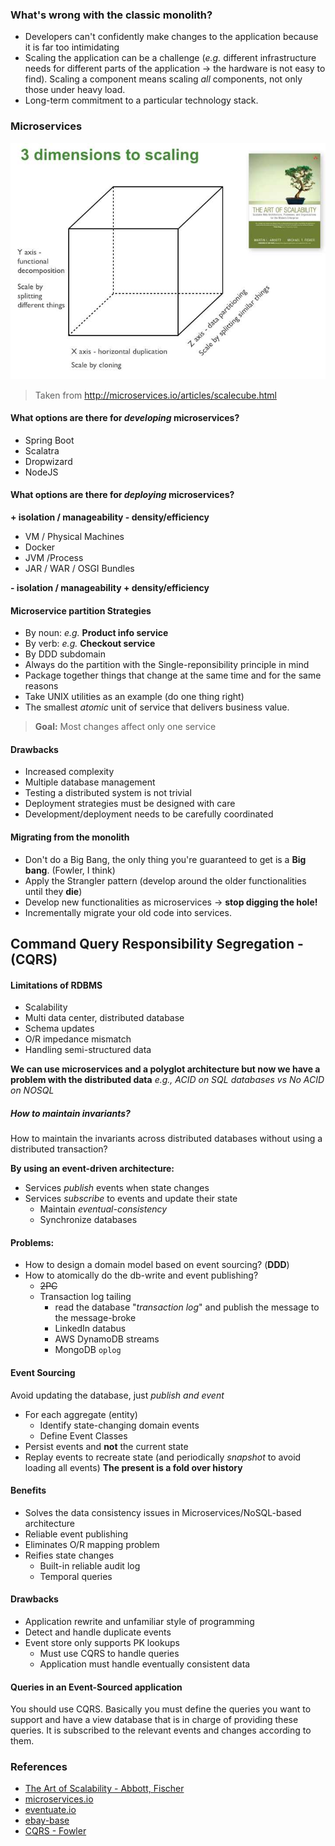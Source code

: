 ### What's wrong with the classic monolith?

* Developers can't confidently make changes to the application because it is far too intimidating
* Scaling the application can be a challenge (*e.g.* different infrastructure needs for different parts of the application -> the hardware is not easy to find). Scaling a component means scaling *all* components, not only those under heavy load.
* Long-term commitment to a particular technology stack.

### Microservices

![Scale cube](img/scale-cube.jpg "Scale Cube")
> Taken from http://microservices.io/articles/scalecube.html

#### What options are there for *developing* microservices?

* Spring Boot
* Scalatra
* Dropwizard
* NodeJS

#### What options are there for *deploying* microservices?

**+ isolation / manageability - density/efficiency**

* VM / Physical Machines
* Docker
* JVM /Process
* JAR / WAR / OSGI Bundles

**- isolation / manageability + density/efficiency**

#### Microservice partition Strategies

* By noun: *e.g.* **Product info service**
* By verb: *e.g.* **Checkout service**
* By DDD subdomain
* Always do the partition with the Single-reponsibility principle in mind
* Package together things that change at the same time and for the same reasons
* Take UNIX utilities as an example (do one thing right)
* The smallest *atomic* unit of service that delivers business value.

> **Goal:** Most changes affect only one service

#### Drawbacks

* Increased complexity
* Multiple database management
* Testing a distributed system is not trivial
* Deployment strategies must be designed with care
* Development/deployment needs to be carefully coordinated

#### Migrating from the monolith

* Don't do a Big Bang, the only thing you're guaranteed to get is a **Big bang**. (Fowler, I think)
* Apply the Strangler pattern (develop around the older functionalities until they **die**)
* Develop new functionalities as microservices -> **stop digging the hole!**
* Incrementally migrate your old code into services.


## Command Query Responsibility Segregation - (CQRS)

#### Limitations of RDBMS

* Scalability
* Multi data center, distributed database
* Schema updates
* O/R impedance mismatch
* Handling semi-structured data

**We can use microservices and a polyglot architecture but now we have a problem with the distributed data**
*e.g., ACID on SQL databases vs No ACID on NOSQL*

##### How to maintain invariants?

How to maintain the invariants across distributed databases without using a distributed transaction?

**By using an event-driven architecture:**

* Services *publish* events when state changes
* Services *subscribe* to events and update their state
  * Maintain *eventual-consistency*
  * Synchronize databases

#### Problems:

* How to design a domain model based on event sourcing? (**DDD**)
* How to atomically do the db-write and event publishing?
  * ~~2PC~~
  * Transaction log tailing
    * read the database "*transaction log*" and publish the message to the message-broke
    * LinkedIn databus
    * AWS DynamoDB streams
    * MongoDB `oplog`

#### Event Sourcing

Avoid updating the database, just *publish and event*

* For each aggregate (entity)
  * Identify state-changing domain events
  * Define Event Classes
* Persist events and **not** the current state
* Replay events to recreate state (and periodically *snapshot* to avoid loading all events)
**The present is a fold over history**

#### Benefits
* Solves the data consistency issues in Microservices/NoSQL-based architecture
* Reliable event publishing
* Eliminates O/R mapping problem
* Reifies state changes
  * Built-in reliable audit log
  * Temporal queries

#### Drawbacks
* Application rewrite and unfamiliar style of programming
* Detect and handle duplicate events
* Event store only supports PK lookups
  * Must use CQRS to handle queries
  * Application must handle eventually consistent data

#### Queries in an Event-Sourced application

You should use CQRS. Basically you must define the queries you want to support and have a view database that is in charge of providing these queries. It is subscribed to the relevant events and changes according to them.  


### References
* [The Art of Scalability - Abbott, Fischer](http://www.amazon.com/The-Art-Scalability-Architecture-Organizations/dp/0137030428)
* [microservices.io](http://microservices.io)
* [eventuate.io](http://eventuate.io)
* [ebay-base](http://bit.ly/ebaybase)
* [CQRS - Fowler](http://martinfowler.com/bliki/CQRS.html)
